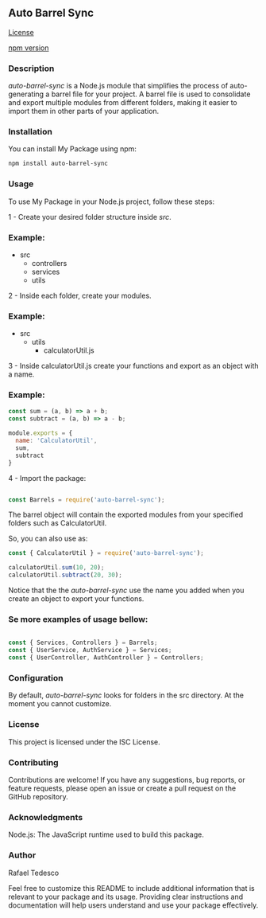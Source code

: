 ##  Auto Barrel Sync
[License](https://img.shields.io/badge/license-MIT-blue.svg)

[npm version](https://badge.fury.io/js/my-package.svg)

### Description

*auto-barrel-sync* is a Node.js module that simplifies the process of auto-generating a barrel file for your project. A barrel file is used to consolidate and export multiple modules from different folders, making it easier to import them in other parts of your application.

### Installation
You can install My Package using npm:

```bash
npm install auto-barrel-sync
```

### Usage
To use My Package in your Node.js project, follow these steps:

1 - Create your desired folder structure inside *src*. 

### Example:

- src
  - controllers
  - services
  - utils

2 - Inside each folder, create your modules.  

### Example:

- src
  - utils
    - calculatorUtil.js

3 - Inside calculatorUtil.js create your functions and export as an object with a name. 

### Example:

```javascript
const sum = (a, b) => a + b;
const subtract = (a, b) => a - b;

module.exports = {
  name: 'CalculatorUtil',
  sum,
  subtract
}

```

4 - Import the package:

```javascript

const Barrels = require('auto-barrel-sync');
```

The barrel object will contain the exported modules from your specified folders such as CalculatorUtil.

So, you can also use as:

```javascript
const { CalculatorUtil } = require('auto-barrel-sync');

calculatorUtil.sum(10, 20);
calculatorUtil.subtract(20, 30);

```

Notice that the the *auto-barrel-sync* use the name you added when you create an object to export your functions.

### Se more examples of usage bellow:

```javascript

const { Services, Controllers } = Barrels;
const { UserService, AuthService } = Services;
const { UserController, AuthController } = Controllers;
```

### Configuration

By default, *auto-barrel-sync* looks for folders in the src directory. At the moment you cannot customize.


### License
This project is licensed under the ISC License.

### Contributing
Contributions are welcome! If you have any suggestions, bug reports, or feature requests, please open an issue or create a pull request on the GitHub repository.

### Acknowledgments
Node.js: The JavaScript runtime used to build this package.

### Author
Rafael Tedesco

Feel free to customize this README to include additional information that is relevant to your package and its usage. Providing clear instructions and documentation will help users understand and use your package effectively.